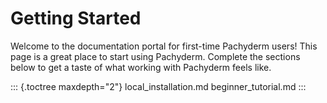 # Getting Started

Welcome to the documentation portal for first-time Pachyderm users! This
page is a great place to start using Pachyderm. Complete the sections
below to get a taste of what working with Pachyderm feels like.

::: {.toctree maxdepth="2"}
local\_installation.md beginner\_tutorial.md
:::
